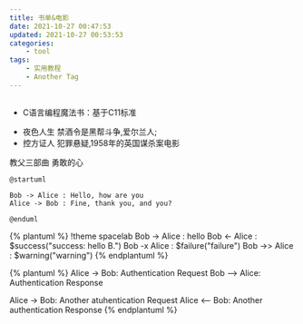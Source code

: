 ```yaml
---
title: 书单&电影
date: 2021-10-27 00:47:53
updated: 2021-10-27 00:53:53
categories: 
    - tool
tags: 
    - 实用教程
    - Another Tag
---
```



##

- C语言编程魔法书：基于C11标准

<!--more-->



- 夜色人生
禁酒令是黑帮斗争,爱尔兰人;
- 控方证人
犯罪悬疑,1958年的英国谋杀案电影



教父三部曲
勇敢的心

```plantuml
@startuml

Bob -> Alice : Hello, how are you
Alice -> Bob : Fine, thank you, and you?

@enduml
```

{% plantuml %}
!theme spacelab
Bob -> Alice :  hello
Bob <- Alice :  $success("success: hello B.")
Bob -x Alice :  $failure("failure")
Bob ->> Alice : $warning("warning")
{% endplantuml %}


{% plantuml %}
  Alice -> Bob: Authentication Request
  Bob --> Alice: Authentication Response

  Alice -> Bob: Another atuhentication Request
  Alice <-- Bob: Another authentication Response
{% endplantuml %}
